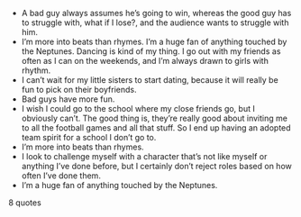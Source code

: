  - A bad guy always assumes he’s going to win, whereas the good guy has to struggle with, what if I lose?, and the audience wants to struggle with him.
 - I’m more into beats than rhymes. I’m a huge fan of anything touched by the Neptunes. Dancing is kind of my thing. I go out with my friends as often as I can on the weekends, and I’m always drawn to girls with rhythm.
 - I can’t wait for my little sisters to start dating, because it will really be fun to pick on their boyfriends.
 - Bad guys have more fun.
 - I wish I could go to the school where my close friends go, but I obviously can’t. The good thing is, they’re really good about inviting me to all the football games and all that stuff. So I end up having an adopted team spirit for a school I don’t go to.
 - I’m more into beats than rhymes.
 - I look to challenge myself with a character that’s not like myself or anything I’ve done before, but I certainly don’t reject roles based on how often I’ve done them.
 - I’m a huge fan of anything touched by the Neptunes.

8 quotes